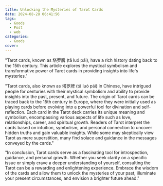 ```yaml
---
title: Unlocking the Mysteries of Tarot Cards
date: 2024-08-28 06:41:56
tags:
  - Goods
  - Post
  - web
categories:
  - Goods
cover: 
---
```


"Tarot cards, known as 塔罗牌 (tǎ luó pái), have a rich history dating back to the 15th century. This article explores the mystical symbolism and transformative power of Tarot cards in providing insights into life's mysteries."

"Tarot cards, also known as 塔罗牌 (tǎ luó pái) in Chinese, have intrigued people for centuries with their mystical symbolism and ability to provide insights into the past, present, and future. The origin of Tarot cards can be traced back to the 15th century in Europe, where they were initially used as playing cards before evolving into a powerful tool for divination and self-reflection. Each card in the Tarot deck carries its unique meaning and symbolism, encompassing various aspects of life such as love, relationships, career, and spiritual growth. Readers of Tarot interpret the cards based on intuition, symbolism, and personal connection to uncover hidden truths and gain valuable insights. While some may skeptically view Tarot as mere superstition, many find solace and guidance in the messages conveyed by the cards."

"In conclusion, Tarot cards serve as a fascinating tool for introspection, guidance, and personal growth. Whether you seek clarity on a specific issue or simply crave a deeper understanding of yourself, consulting the Tarot can be a rewarding and enlightening experience. Embrace the wisdom of the cards and allow them to unlock the mysteries of your past, illuminate your present circumstances, and envision a brighter future ahead."
